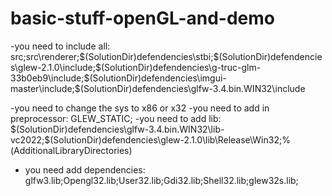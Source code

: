 # basic-stuff-openGL-and-demo
 
-you need to include all:
src;src\renderer;$(SolutionDir)defendencies\stbi;$(SolutionDir)defendencies\glew-2.1.0\include;$(SolutionDir)defendencies\g-truc-glm-33b0eb9\include;$(SolutionDir)defendencies\imgui-master\include;$(SolutionDir)defendencies\glfw-3.4.bin.WIN32\include

-you need to change the sys to x86 or x32
-you need to add in preprocessor:
GLEW_STATIC;
-you need to add lib:
$(SolutionDir)defendencies\glfw-3.4.bin.WIN32\lib-vc2022;$(SolutionDir)defendencies\glew-2.1.0\lib\Release\Win32;%(AdditionalLibraryDirectories)
- you need add dependencies:
glfw3.lib;Opengl32.lib;User32.lib;Gdi32.lib;Shell32.lib;glew32s.lib;
